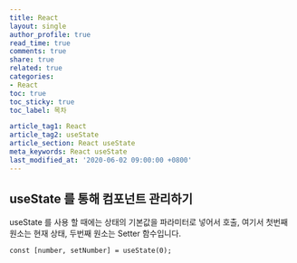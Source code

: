 ```yaml
---
title: React
layout: single
author_profile: true
read_time: true
comments: true
share: true
related: true
categories:
- React
toc: true
toc_sticky: true
toc_label: 목차

article_tag1: React
article_tag2: useState 
article_section: React useState
meta_keywords: React useState
last_modified_at: '2020-06-02 09:00:00 +0800'
---
```


## useState 를 통해 컴포넌트 관리하기
useState 를 사용 할 때에는 상태의 기본값을 파라미터로 넣어서 호출, 여기서 첫번째 원소는 현재 상태, 두번째 원소는 Setter 함수입니다.

```
const [number, setNumber] = useState(0);
```